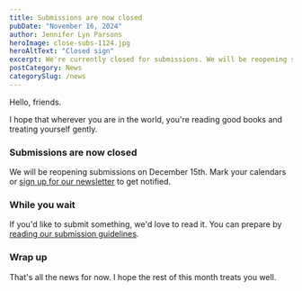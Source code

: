 ```yaml
---
title: Submissions are now closed
pubDate: "November 16, 2024"
author: Jennifer Lyn Parsons
heroImage: close-subs-1124.jpg
heroAltText: "Closed sign"
excerpt: We're currently closed for submissions. We will be reopening submissions on December 15th.
postCategory: News
categorySlug: /news
---
```


Hello, friends.

I hope that wherever you are in the world, you're reading good books and treating yourself gently.

<h3>Submissions are now closed</h3>

We will be reopening submissions on December 15th. Mark your calendars or <a href="https://mailchi.mp/c80088306c62/luna-station-quarterly-newsletter">sign up for our newsletter</a> to get notified. 

<h3>While you wait</h3>

If you'd like to submit something, we'd love to read it. You can prepare by <a href="https://www.lunastationquarterly.com/submissions/">reading our submission guidelines</a>.

<h3>Wrap up</h3>

That's all the news for now. I hope the rest of this month treats you well.
